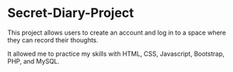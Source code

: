 # Secret-Diary-Project

This project allows users to create an account and log in to a space where they can record their thoughts.

It allowed me to practice my skills with HTML, CSS, Javascript, Bootstrap, PHP, and MySQL. 

